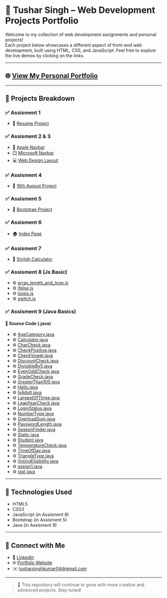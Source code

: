 # 🚀 Tushar Singh – Web Development Projects Portfolio

Welcome to my collection of web development assignments and personal projects!  
Each project below showcases a different aspect of front-end web development, built using HTML, CSS, and JavaScript. Feel free to explore the live demos by clicking on the links.

---

## 🌐 [View My Personal Portfolio](https://tusharsinghoffical.github.io/Tusharsingh/Portfolio/index.html)

---

## 📁 Projects Breakdown

### ✅ Assisment 1
- 🔗 [Resume Project](https://mrtusharsingh.github.io/GTL-Assignment/Assisment%201/resume%20project.html)

### ✅ Assisment 2 & 3
- 🍎 [Apple Navbar](https://mrtusharsingh.github.io/GTL-Assignment/Assisment%201%2C2%2C3/Apple_Navbar/apple.html)
- 🪟 [Microsoft Navbar](https://mrtusharsingh.github.io/GTL-Assignment/Assisment%201%2C2%2C3/Microsoft_Navbar/microsoft.html)
- 💻 [Web Design Layout](https://mrtusharsingh.github.io/GTL-Assignment/Assisment%201%2C2%2C3/WebDesign/webdesign.html)

### ✅ Assisment 4
- 📅 [16th August Project](https://mrtusharsingh.github.io/GTL-Assignment/Assisment/16%20aug/index.html)

### ✅ Assisment 5
- 🧩 [Bootstrap Project](https://mrtusharsingh.github.io/GTL-Assignment/Assisment%205/bootstrap.html)

### ✅ Assisment 6
- 🏠 [Index Page](https://mrtusharsingh.github.io/GTL-Assignment/Assisment%206/index.html)

### ✅ Assisment 7
- 🧮 [Stylish Calculator](https://mrtusharsingh.github.io/GTL-Assignment/Assisment%207/calci.html)

### ✅ Assisment 8 (Js Basic)
- ⚙️ [array_length_and_loop.js](https://mrtusharsingh.github.io/GTL-Assignment/Assisment%208/basic%20javascript/array_length_and_loop.js)
- ⚙️ [ifelse.js](https://mrtusharsingh.github.io/GTL-Assignment/Assisment%208/basic%20javascript/ifelse.js)
- ⚙️ [loops.js](https://mrtusharsingh.github.io/GTL-Assignment/Assisment%208/basic%20javascript/loops.js)
- ⚙️ [switch.js](https://mrtusharsingh.github.io/GTL-Assignment/Assisment%208/basic%20javascript/switch.js)

### ✅ Assisment 9 (Java Basics)

#### 🔧 Source Code (.java)
- ⚙️ [AgeCategory.java](https://mrtusharsingh.github.io/GTL-Assignment/Assisment%209/AgeCategory.java)
- ⚙️ [Calculator.java](https://mrtusharsingh.github.io/GTL-Assignment/Assisment%209/Calculator.java)
- ⚙️ [CharCheck.java](https://mrtusharsingh.github.io/GTL-Assignment/Assisment%209/CharCheck.java)
- ⚙️ [CheckPositive.java](https://mrtusharsingh.github.io/GTL-Assignment/Assisment%209/CheckPositive.java)
- ⚙️ [CheckVowel.java](https://mrtusharsingh.github.io/GTL-Assignment/Assisment%209/CheckVowel.java)
- ⚙️ [DiscountCheck.java](https://mrtusharsingh.github.io/GTL-Assignment/Assisment%209/DiscountCheck.java)
- ⚙️ [DivisibleBy5.java](https://mrtusharsingh.github.io/GTL-Assignment/Assisment%209/DivisibleBy5.java)
- ⚙️ [EvenOddCheck.java](https://mrtusharsingh.github.io/GTL-Assignment/Assisment%209/EvenOddCheck.java)
- ⚙️ [GradeCheck.java](https://mrtusharsingh.github.io/GTL-Assignment/Assisment%209/GradeCheck.java)
- ⚙️ [GreaterThan100.java](https://mrtusharsingh.github.io/GTL-Assignment/Assisment%209/GreaterThan100.java)
- ⚙️ [Hello.java](https://mrtusharsingh.github.io/GTL-Assignment/Assisment%209/Hello.java)
- ⚙️ [IsAdult.java](https://mrtusharsingh.github.io/GTL-Assignment/Assisment%209/IsAdult.java)
- ⚙️ [LargestOfThree.java](https://mrtusharsingh.github.io/GTL-Assignment/Assisment%209/LargestOfThree.java)
- ⚙️ [LeapYearCheck.java](https://mrtusharsingh.github.io/GTL-Assignment/Assisment%209/LeapYearCheck.java)
- ⚙️ [LoginStatus.java](https://mrtusharsingh.github.io/GTL-Assignment/Assisment%209/LoginStatus.java)
- ⚙️ [NumberType.java](https://mrtusharsingh.github.io/GTL-Assignment/Assisment%209/NumberType.java)
- ⚙️ [OverloadSum.java](https://mrtusharsingh.github.io/GTL-Assignment/Assisment%209/OverloadSum.java)
- ⚙️ [PasswordLength.java](https://mrtusharsingh.github.io/GTL-Assignment/Assisment%209/PasswordLength.java)
- ⚙️ [SeasonFinder.java](https://mrtusharsingh.github.io/GTL-Assignment/Assisment%209/SeasonFinder.java)
- ⚙️ [Static.java](https://mrtusharsingh.github.io/GTL-Assignment/Assisment%209/Static.java)
- ⚙️ [Student.java](https://mrtusharsingh.github.io/GTL-Assignment/Assisment%209/Student.java)
- ⚙️ [TemperatureCheck.java](https://mrtusharsingh.github.io/GTL-Assignment/Assisment%209/TemperatureCheck.java)
- ⚙️ [TimeOfDay.java](https://mrtusharsingh.github.io/GTL-Assignment/Assisment%209/TimeOfDay.java)
- ⚙️ [TriangleType.java](https://mrtusharsingh.github.io/GTL-Assignment/Assisment%209/TriangleType.java)
- ⚙️ [VotingEligibility.java](https://mrtusharsingh.github.io/GTL-Assignment/Assisment%209/VotingEligibility.java)
- ⚙️ [assign1.java](https://mrtusharsingh.github.io/GTL-Assignment/Assisment%209/assign1.java)
- ⚙️ [stat.java](https://mrtusharsingh.github.io/GTL-Assignment/Assisment%209/stat.java)
---

## 📌 Technologies Used
- HTML5
- CSS3
- JavaScript (in Assisment 8)
- Bootstrap (in Assisment 5)
- Java (in Assisment 9)

---

## 📧 Connect with Me

- 🔗 [LinkedIn](https://www.linkedin.com/in/tusharsingh2011/)
- 🌐 [Portfolio Website](https://tusharsinghoffical.github.io/Tusharsingh/Portfolio/index.html)
- ✉️ tusharsinghkumar04@gmail.com

---

> 🚧 This repository will continue to grow with more creative and advanced projects. Stay tuned!

